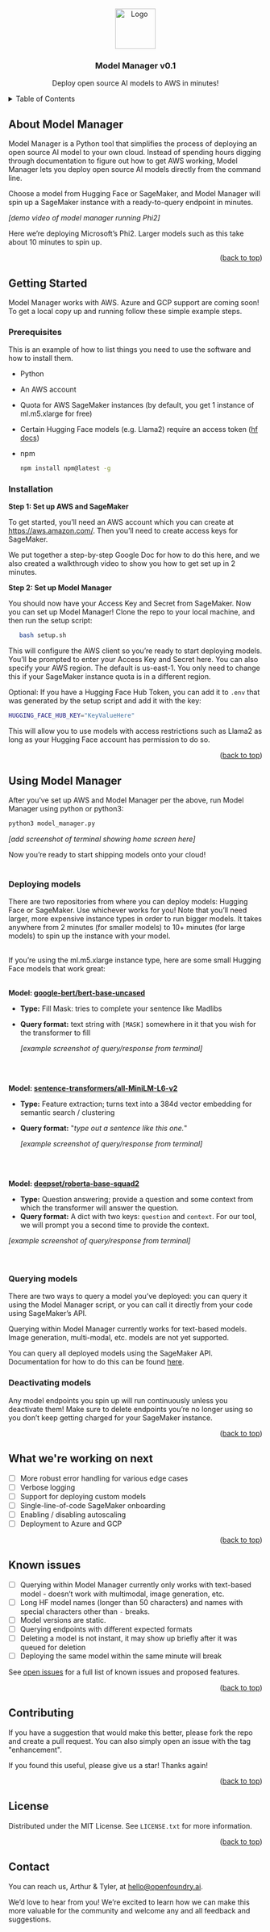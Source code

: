 <a name="readme-top"></a>

<!-- PROJECT LOGO -->
<br />
<div align="center">
  <img src="https://avatars.githubusercontent.com/u/164241643?s=200&v=4" title="Logo" alt="Logo" width="80" height="80">
  <h3 align="center">Model Manager v0.1</h3>

  <p align="center">
    Deploy open source AI models to AWS in minutes!
    <br />
  </p>
</div>



<!-- TABLE OF CONTENTS -->
<details>
  <summary>Table of Contents</summary>
  <ol>
    <li>
      <a href="#about-model-manager">About Model Manager</a>
    </li>
    <li>
      <a href="#getting-started">Getting Started</a>
      <ul>
        <li><a href="#prerequisites">Prerequisites</a></li>
        <li><a href="#installation">Installation</a></li>
      </ul>
    </li>
    <li><a href="#using-model-manager">Using Model Manager</a></li>
    <li><a href="#what-were-working-on-next">What we're working on next</a></li>
    <li><a href="#known-issues">Known issues</a></li>
    <li><a href="#contributing">Contributing</a></li>
    <li><a href="#license">License</a></li>
    <li><a href="#contact">Contact</a></li>
  </ol>
</details>



<!-- ABOUT THE PROJECT -->
## About Model Manager
Model Manager is a Python tool that simplifies the process of deploying an open source AI model to your own cloud. Instead of spending hours digging through documentation to figure out how to get AWS working, Model Manager lets you deploy open source AI models directly from the command line.

Choose a model from Hugging Face or SageMaker, and Model Manager will spin up a SageMaker instance with a ready-to-query endpoint in minutes.

*[demo video of model manager running Phi2]*

Here we’re deploying Microsoft’s Phi2. Larger models such as this take about 10 minutes to spin up.


<p align="right">(<a href="#readme-top">back to top</a>)</p>


<!-- GETTING STARTED -->
## Getting Started

Model Manager works with AWS. Azure and GCP support are coming soon!
To get a local copy up and running follow these simple example steps.

### Prerequisites

This is an example of how to list things you need to use the software and how to install them.
* Python
* An AWS account
* Quota for AWS SageMaker instances (by default, you get 1 instance of ml.m5.xlarge for free)
* Certain Hugging Face models (e.g. Llama2) require an access token ([hf docs](https://huggingface.co/docs/hub/en/models-gated#access-gated-models-as-a-user))

* npm
  ```sh
  npm install npm@latest -g
  ```

### Installation

**Step 1: Set up AWS and SageMaker**

To get started, you’ll need an AWS account which you can create at https://aws.amazon.com/. Then you’ll need to create access keys for SageMaker.

We put together a step-by-step Google Doc for how to do this here, and we also created a walkthrough video to show you how to get set up in 2 minutes.


**Step 2: Set up Model Manager**

You should now have your Access Key and Secret from SageMaker. Now you can set up Model Manager! Clone the repo to your local machine, and then run the setup script:

```sh
   bash setup.sh
```

This will configure the AWS client so you’re ready to start deploying models. You’ll be prompted to enter your Access Key and Secret here. You can also specify your AWS region. The default is us-east-1. You only need to change this if your SageMaker instance quota is in a different region.

Optional: If you have a Hugging Face Hub Token, you can add it to `.env` that was generated by the setup script and add it with the key:

```sh
HUGGING_FACE_HUB_KEY="KeyValueHere"
```

This will allow you to use models with access restrictions such as Llama2 as long as your Hugging Face account has permission to do so.


<p align="right">(<a href="#readme-top">back to top</a>)</p>



<!-- USAGE -->
## Using Model Manager
After you’ve set up AWS and Model Manager per the above, run Model Manager using python or python3:
```sh
python3 model_manager.py
```

*[add screenshot of terminal showing home screen here]*

Now you’re ready to start shipping models onto your cloud!
<br>
<br>

### Deploying models

There are two repositories from where you can deploy models: Hugging Face or SageMaker. Use whichever works for you! Note that you’ll need larger, more expensive instance types in order to run bigger models. It takes anywhere from 2 minutes (for smaller models) to 10+ minutes (for large models) to spin up the instance with your model.
<br>
<br>

If you’re using the ml.m5.xlarge instance type, here are some small Hugging Face models that work great:
<br>
<br>

**Model: [google-bert/bert-base-uncased](https://huggingface.co/google-bert/bert-base-uncased)**

- **Type:** Fill Mask: tries to complete your sentence like Madlibs
- **Query format:** text string with `[MASK]` somewhere in it that you wish for the transformer to fill
    
    *[example screenshot of query/response from terminal]*
<br>
<br>

**Model: [sentence-transformers/all-MiniLM-L6-v2](https://huggingface.co/sentence-transformers/all-MiniLM-L6-v2)**

- **Type:** Feature extraction; turns text into a 384d vector embedding for semantic search / clustering
- **Query format:** "*type out a sentence like this one.*"
    
    *[example screenshot of query/response from terminal]*
<br>
<br>

**Model: [deepset/roberta-base-squad2](https://huggingface.co/deepset/roberta-base-squad2)**

- **Type:** Question answering; provide a question and some context from which the transformer will answer the question.
- **Query format:** A dict with two keys: `question` and `context`. For our tool, we will prompt you a second time to provide the context.

*[example screenshot of query/response from terminal]*\
<br>
<br>

### Querying models
There are two ways to query a model you’ve deployed: you can query it using the Model Manager script, or you can call it directly from your code using SageMaker’s API.

Querying within Model Manager currently works for text-based models. Image generation, multi-modal, etc. models are not yet supported.

You can query all deployed models using the SageMaker API. Documentation for how to do this can be found [here](https://docs.aws.amazon.com/sagemaker/latest/APIReference/API_runtime_InvokeEndpoint.html).

### Deactivating models

Any model endpoints you spin up will run continuously unless you deactivate them! Make sure to delete endpoints you’re no longer using so you don’t keep getting charged for your SageMaker instance.


<p align="right">(<a href="#readme-top">back to top</a>)</p>



<!-- ROADMAP -->
## What we're working on next
- [ ]  More robust error handling for various edge cases
- [ ]  Verbose logging
- [ ]  Support for deploying custom models
- [ ]  Single-line-of-code SageMaker onboarding
- [ ]  Enabling / disabling autoscaling
- [ ]  Deployment to Azure and GCP

<p align="right">(<a href="#readme-top">back to top</a>)</p>


<!-- ISSUES -->
## Known issues
- [ ]  Querying within Model Manager currently only works with text-based model - doesn’t work with multimodal, image generation, etc.
- [ ]  Long HF model names (longer than 50 characters) and names with special characters other  than `-` breaks.
- [ ]  Model versions are static.
- [ ]  Querying endpoints with different expected formats
- [ ]  Deleting a model is not instant, it may show up briefly after it was queued for deletion
- [ ]  Deploying the same model within the same minute will break

See [open issues](https://github.com/UnidataHQ/model_manager/issues) for a full list of known issues and proposed features.

<p align="right">(<a href="#readme-top">back to top</a>)</p>


<!-- CONTRIBUTING -->
## Contributing

If you have a suggestion that would make this better, please fork the repo and create a pull request. You can also simply open an issue with the tag "enhancement".

If you found this useful, please give us a star! Thanks again!

<p align="right">(<a href="#readme-top">back to top</a>)</p>



<!-- LICENSE -->
## License

Distributed under the MIT License. See `LICENSE.txt` for more information.

<p align="right">(<a href="#readme-top">back to top</a>)</p>



<!-- CONTACT -->
## Contact

You can reach us, Arthur & Tyler, at [hello@openfoundry.ai](mailto:hello@openfoundry.ai). 

We’d love to hear from you! We’re excited to learn how we can make this more valuable for the community and welcome any and all feedback and suggestions.
